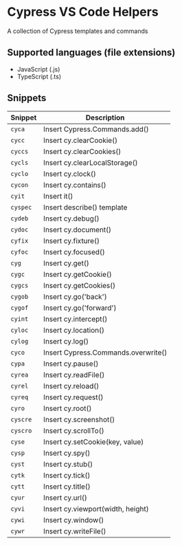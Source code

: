 # Cypress VS Code Helpers

A collection of Cypress templates and commands

## Supported languages (file extensions)

- JavaScript (.js)
- TypeScript (.ts)

## Snippets

| Snippet  | Description                         |
| -------- | ----------------------------------- |
| `cyca`   | Insert Cypress.Commands.add()       |
| `cycc`   | Insert cy.clearCookie()             |
| `cyccs`  | Insert cy.clearCookies()            |
| `cycls`  | Insert cy.clearLocalStorage()       |
| `cyclo`  | Insert cy.clock()                   |
| `cycon`  | Insert cy.contains()                |
| `cyit`   | Insert it()                         |
| `cyspec` | Insert describe() template          |
| `cydeb`  | Insert cy.debug()                   |
| `cydoc`  | Insert cy.document()                |
| `cyfix`  | Insert cy.fixture()                 |
| `cyfoc`  | Insert cy.focused()                 |
| `cyg`    | Insert cy.get()                     |
| `cygc`   | Insert cy.getCookie()               |
| `cygcs`  | Insert cy.getCookies()              |
| `cygob`  | Insert cy.go('back')                |
| `cygof`  | Insert cy.go('forward')             |
| `cyint`  | Insert cy.intercept()               |
| `cyloc`  | Insert cy.location()                |
| `cylog`  | Insert cy.log()                     |
| `cyco`   | Insert Cypress.Commands.overwrite() |
| `cypa`   | Insert cy.pause()                   |
| `cyrea`  | Insert cy.readFile()                |
| `cyrel`  | Insert cy.reload()                  |
| `cyreq`  | Insert cy.request()                 |
| `cyro`   | Insert cy.root()                    |
| `cyscre` | Insert cy.screenshot()              |
| `cyscro` | Insert cy.scrollTo()                |
| `cyse`   | Insert cy.setCookie(key, value)     |
| `cysp`   | Insert cy.spy()                     |
| `cyst`   | Insert cy.stub()                    |
| `cytk`   | Insert cy.tick()                    |
| `cytt`   | Insert cy.title()                   |
| `cyur`   | Insert cy.url()                     |
| `cyvi`   | Insert cy.viewport(width, height)   |
| `cywi`   | Insert cy.window()                  |
| `cywr`   | Insert cy.writeFile()               |
